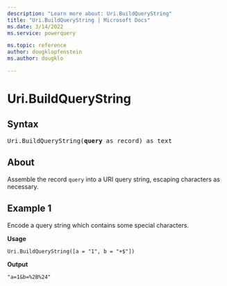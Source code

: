 ```yaml
---
description: "Learn more about: Uri.BuildQueryString"
title: "Uri.BuildQueryString | Microsoft Docs"
ms.date: 3/14/2022
ms.service: powerquery

ms.topic: reference
author: dougklopfenstein
ms.author: dougklo

---
```

# Uri.BuildQueryString

## Syntax

<pre>
Uri.BuildQueryString(<b>query</b> as record) as text
</pre>

## About

Assemble the record `query` into a URI query string, escaping characters as necessary.

## Example 1

Encode a query string which contains some special characters.

**Usage**

```powerquery-m
Uri.BuildQueryString([a = "1", b = "+$"])
```

**Output**

`"a=1&b=%2B%24"`
